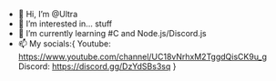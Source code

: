 - 👋 Hi, I’m @Ultra
- 👀 I’m interested in... stuff
- 🌱 I’m currently learning #C and Node.js/Discord.js
- 📫 My socials:{
 Youtube: https://www.youtube.com/channel/UC18vNrhxM2TggdQisCK9u_g
 Discord: https://discord.gg/DzYdSBs3sq
 }
<!---
UltraHowTo/UltraHowTo is a ✨ special ✨ repository because its `README.md` (this file) appears on your GitHub profile.
You can click the Preview link to take a look at your changes.
--->
